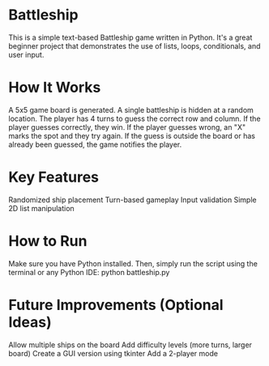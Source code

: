 # Battleship
This is a simple text-based Battleship game written in Python. It's a great beginner project that demonstrates the use of lists, loops, conditionals, and user input.


# How It Works
A 5x5 game board is generated.
A single battleship is hidden at a random location.
The player has 4 turns to guess the correct row and column.
If the player guesses correctly, they win.
If the player guesses wrong, an "X" marks the spot and they try again.
If the guess is outside the board or has already been guessed, the game notifies the player.


# Key Features
Randomized ship placement
Turn-based gameplay
Input validation
Simple 2D list manipulation


# How to Run
Make sure you have Python installed. Then, simply run the script using the terminal or any Python IDE:
python battleship.py


# Future Improvements (Optional Ideas)
Allow multiple ships on the board
Add difficulty levels (more turns, larger board)
Create a GUI version using tkinter
Add a 2-player mode
